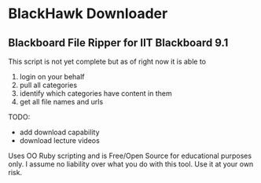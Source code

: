 # BlackHawk Downloader


## Blackboard File Ripper for IIT Blackboard 9.1

This script is not yet complete but as of right now it is able to 

1. login on your behalf
2. pull all categories
3. identify which categories have content in them
4. get all file names and urls


TODO:
- add download capability
- download lecture videos


Uses OO Ruby scripting and is Free/Open Source for educational purposes only.
I assume no liability over what you do with this tool. Use it at your own risk.
